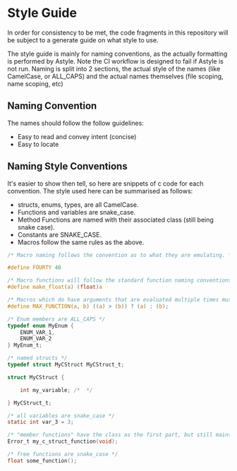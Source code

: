 # Style Guide

In order for consistency to be met, the code fragments in this repository will be subject to a generate guide on what 
style to use.

The style guide is mainly for naming conventions, as the actually formatting is performed by Astyle. Note the CI
workflow is designed to fail if Astyle is not run. Naming is split into 2 sections, the actual style of the names (like
CamelCase, or ALL_CAPS) and the actual names themselves (file scoping, name scoping, etc)

## Naming Convention

The names should follow the follow guidelines:

- Easy to read and convey intent (concise)
- Easy to locate

## Naming Style Conventions

It's easier to show then tell, so here are snippets of c code for each convention. The style used here can be summarised
as follows:

- structs, enums, types, are all CamelCase.
- Functions and variables are snake_case.
- Method Functions are named with their associated class (still being snake case).
- Constants are SNAKE_CASE.
- Macros follow the same rules as the above.

```c
/* Macro naming follows the convention as to what they are emulating. */

#define FOURTY 40

/* Macro functions will follow the standard function naming conventions. (see below) */
#define make_float(a) (float)a

/* Macros which do have arguments that are evaluated multiple times must be in ALL_CAPs */
#define MAX_FUNCTION(a, b) ((a) > (b)) ? (a) : (b);

/* Enum members are ALL_CAPS */
typedef enum MyEnum {
    ENUM_VAR_1,
    ENUM_VAR_2
} MyEnum_t;

/* named structs */
typedef struct MyCStruct MyCStruct_t;

struct MyCStruct {

    int my_variable; /*  */

} MyCStruct_t;

/* all variables are snake_case */
static int var_3 = 3;

/* "member functions" have the class as the first part, but still maintain snake_case */
Error_t my_c_struct_function(void);

/* free functions are snake_case */
float some_function();

```
